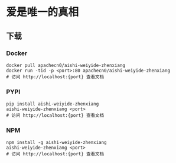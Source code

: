 # 爱是唯一的真相

## 下载

### Docker

```
docker pull apachecn0/aishi-weiyide-zhenxiang
docker run -tid -p <port>:80 apachecn0/aishi-weiyide-zhenxiang
# 访问 http://localhost:{port} 查看文档
```

### PYPI

```
pip install aishi-weiyide-zhenxiang
aishi-weiyide-zhenxiang <port>
# 访问 http://localhost:{port} 查看文档
```

### NPM

```
npm install -g aishi-weiyide-zhenxiang
aishi-weiyide-zhenxiang <port>
# 访问 http://localhost:{port} 查看文档
```